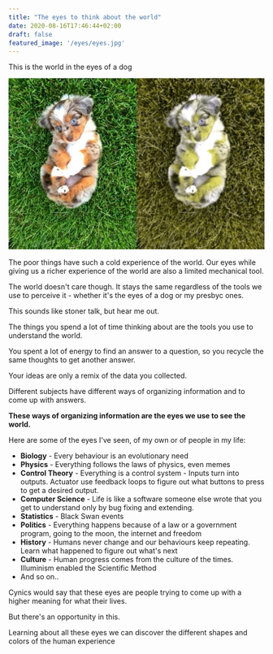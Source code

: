 ```yaml
---
title: "The eyes to think about the world"
date: 2020-08-16T17:46:44+02:00
draft: false
featured_image: '/eyes/eyes.jpg'
---
```


This is the world in the eyes of a dog

![](/eyes/world-dog-eyes.jpg)

The poor things have such a cold experience of the world. Our eyes while giving us a richer experience of the world are also a limited mechanical tool.

The world doesn't care though. It stays the same regardless of the tools we use to perceive it - whether it's the eyes of a dog or my presbyc ones.

This sounds like stoner talk, but hear me out.

The things you spend a lot of time thinking about are the tools you use to understand the world.

You spent a lot of energy to find an answer to a question, so you recycle the same thoughts to get another answer.

Your ideas are only a remix of the data you collected.

Different subjects have different ways of organizing information and to come up with answers.

**These ways of organizing information are the eyes we use to see the world.**

Here are some of the eyes I've seen, of my own or of people in my life:

*   **Biology** - Every behaviour is an evolutionary need
*   **Physics** - Everything follows the laws of physics, even memes
*   **Control Theory** - Everything is a control system - Inputs turn into outputs. Actuator use feedback loops to figure out what buttons to press to get a desired output.
*   **Computer Science** - Life is like a software someone else wrote that you get to understand only by bug fixing and extending.
*   **Statistics** - Black Swan events
*   **Politics** - Everything happens because of a law or a government program, going to the moon, the internet and freedom
*   **History** - Humans never change and our behaviours keep repeating. Learn what happened to figure out what's next
*   **Culture** - Human progress comes from the culture of the times. Illuminism enabled the Scientific Method
*   And so on..

Cynics would say that these eyes are people trying to come up with a higher meaning for what their lives.

But there's an opportunity in this.

Learning about all these eyes we can discover the different shapes and colors of the human experience
